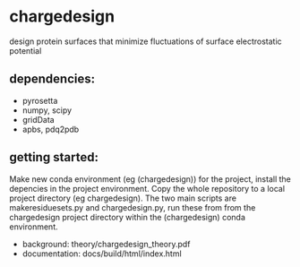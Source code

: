 # chargedesign
design protein surfaces that minimize fluctuations of surface electrostatic potential

## dependencies:

* pyrosetta
* numpy, scipy
* gridData
* apbs, pdq2pdb

## getting started:
Make new conda environment (eg (chargedesign)) for the project, 
install the depencies in the project environment. 
Copy the whole repository to a local project directory (eg chargedesign). 
The two main scripts are makeresiduesets.py and chargedesign.py, run these
from from the chargedesign project directory within the (chargedesign) conda
environment.

* background: theory/chargedesign_theory.pdf
* documentation: docs/build/html/index.html
